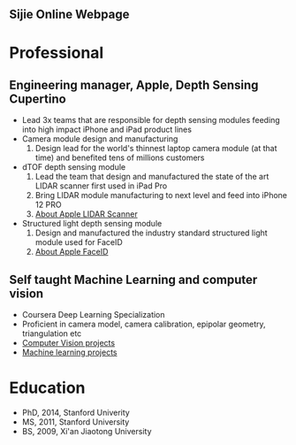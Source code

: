 ## Sijie Online Webpage 

# Professional 
## Engineering manager, Apple, Depth Sensing Cupertino 
- Lead 3x teams that are responsible for depth sensing modules feeding into high impact iPhone and iPad product lines
- Camera module design and manufacturing 
  1. Design lead for the world's thinnest laptop camera module (at that time) and benefited tens of millions customers
- dTOF depth sensing module  
  1. Lead the team that design and manufactured the state of the art LIDAR scanner first used in iPad Pro
  2. Bring LIDAR module manufacturing to next level and feed into iPhone 12 PRO
  3. <a href="https://www.apple.com/newsroom/2020/03/apple-unveils-new-ipad-pro-with-lidar-scanner-and-trackpad-support-in-ipados/" title="About Apple LIDAR scanner" target="_blank">About Apple LIDAR Scanner</a>  
- Structured light depth sensing module 
  1. Design and manufactured the industry standard structured light module used for FaceID
  2. <a href="https://support.apple.com/en-us/HT208109" title="About Apple FaceID" target="_blank">About Apple FaceID</a>  

## Self taught Machine Learning and computer vision 
- Coursera Deep Learning Specialization 
- Proficient in camera model, camera calibration, epipolar geometry, triangulation etc 
- <a href="ComputerVisionProjects.html" title="Computer Vision projects">Computer Vision projects</a> 
- <a href="ComputerVisionProjects.html" title="Machine learning projects">Machine learning projects</a>


# Education
- PhD, 2014, Stanford Univerity 
- MS,  2011, Stanford University 
- BS,  2009, Xi'an Jiaotong University 
